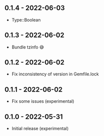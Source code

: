 ## 0.1.4 - 2022-06-03

- Type::Boolean

## 0.1.3 - 2022-06-02

- Bundle tzinfo 😅

## 0.1.2 - 2022-06-02

- Fix inconsistency of version in Gemfile.lock

## 0.1.1 - 2022-06-02

- Fix some issues (experimental)

## 0.1.0 - 2022-05-31

- Initial release (experimental)
